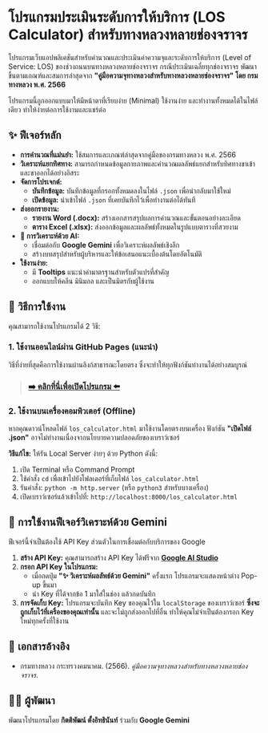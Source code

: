 # โปรแกรมประเมินระดับการให้บริการ (LOS Calculator) สำหรับทางหลวงหลายช่องจราจร

โปรแกรมเว็บแอปพลิเคชันสำหรับคำนวณและประเมินค่าความจุและระดับการให้บริการ (Level of Service: LOS) ของช่วงถนนบนทางหลวงหลายช่องจราจร กรณีประเมินเฉลี่ยทุกช่องจราจร พัฒนาขึ้นตามเกณฑ์และสมการล่าสุดจาก **"คู่มือความจุทางหลวงสำหรับทางหลวงหลายช่องจราจร" โดย กรมทางหลวง พ.ศ. 2566**

โปรแกรมนี้ถูกออกแบบมาให้มีหน้าตาที่เรียบง่าย (Minimal) ใช้งานง่าย และทำงานทั้งหมดได้ในไฟล์เดียว ทำให้ง่ายต่อการใช้งานและแชร์ต่อ

## ✨ ฟีเจอร์หลัก

* **การคำนวณที่แม่นยำ:** ใช้สมการและเกณฑ์ล่าสุดจากคู่มือของกรมทางหลวง พ.ศ. 2566
* **วิเคราะห์แยกทิศทาง:** สามารถกำหนดข้อมูลกายภาพและคำนวณผลลัพธ์แยกสำหรับทิศทางขาเข้าและขาออกได้อย่างอิสระ
* **จัดการโปรเจกต์:**
    * **บันทึกข้อมูล:** บันทึกข้อมูลที่กรอกทั้งหมดลงในไฟล์ `.json` เพื่อนำกลับมาใช้ใหม่
    * **เปิดข้อมูล:** นำเข้าไฟล์ `.json` ที่เคยบันทึกไว้เพื่อทำงานต่อได้ทันที
* **ส่งออกรายงาน:**
    * **รายงาน Word (.docx):** สร้างเอกสารสรุปผลการคำนวณและขั้นตอนอย่างละเอียด
    * **ตาราง Excel (.xlsx):** ส่งออกข้อมูลและผลลัพธ์ทั้งหมดในรูปแบบตารางที่สวยงาม
* **🧠 การวิเคราะห์ด้วย AI:**
    * เชื่อมต่อกับ **Google Gemini** เพื่อวิเคราะห์ผลลัพธ์เชิงลึก
    * สร้างบทสรุปสำหรับผู้บริหารและให้ข้อเสนอแนะเบื้องต้นโดยอัตโนมัติ
* **ใช้งานง่าย:**
    * มี **Tooltips** แนะนำค่ามาตรฐานสำหรับตัวแปรที่สำคัญ
    * ออกแบบให้คลีน มินิมอล และเป็นมิตรกับผู้ใช้งาน

## 🚀 วิธีการใช้งาน

คุณสามารถใช้งานโปรแกรมได้ 2 วิธี:

### 1. ใช้งานออนไลน์ผ่าน GitHub Pages (แนะนำ)

วิธีที่ง่ายที่สุดคือการใช้งานผ่านลิงก์สาธารณะโดยตรง ซึ่งจะทำให้ทุกฟังก์ชันทำงานได้อย่างสมบูรณ์

> ### [➡️ คลิกที่นี่เพื่อเปิดโปรแกรม ⬅️](https://bokoboss.github.io/doh-multilane-los-calculator/)

### 2. ใช้งานบนเครื่องคอมพิวเตอร์ (Offline)

หากคุณดาวน์โหลดไฟล์ `los_calculator.html` มาใช้งานโดยตรงบนเครื่อง ฟังก์ชัน **"เปิดไฟล์ .json"** อาจไม่ทำงานเนื่องจากนโยบายความปลอดภัยของเบราว์เซอร์

**วิธีแก้ไข:** ให้รัน Local Server ง่ายๆ ด้วย Python ดังนี้:

1.  เปิด Terminal หรือ Command Prompt
2.  ใช้คำสั่ง `cd` เพื่อเข้าไปยังโฟลเดอร์ที่เก็บไฟล์ `los_calculator.html`
3.  รันคำสั่ง: `python -m http.server` (หรือ `python3` สำหรับบางเครื่อง)
4.  เปิดเบราว์เซอร์แล้วเข้าไปที่: `http://localhost:8000/los_calculator.html`

## 🤖 การใช้งานฟีเจอร์วิเคราะห์ด้วย Gemini

ฟีเจอร์นี้จำเป็นต้องใช้ API Key ส่วนตัวในการเชื่อมต่อกับบริการของ Google

1.  **สร้าง API Key:** คุณสามารถสร้าง API Key ได้ฟรีจาก [**Google AI Studio**](https://aistudio.google.com/app/apikey)
2.  **กรอก API Key ในโปรแกรม:**
    * เมื่อกดปุ่ม **"✨ วิเคราะห์ผลลัพธ์ด้วย Gemini"** ครั้งแรก โปรแกรมจะแสดงหน้าต่าง Pop-up ขึ้นมา
    * นำ Key ที่ได้จากข้อ 1 มาใส่ในช่อง แล้วกดบันทึก
3.  **การจัดเก็บ Key:** โปรแกรมจะบันทึก Key ของคุณไว้ใน `localStorage` ของเบราว์เซอร์ **ซึ่งจะถูกเก็บไว้ที่เครื่องของคุณเท่านั้น** และจะไม่ถูกส่งออกไปที่อื่น ทำให้คุณไม่จำเป็นต้องกรอก Key ใหม่ทุกครั้งที่ใช้งาน

## 📄 เอกสารอ้างอิง

* กรมทางหลวง กระทรวงคมนาคม. (2566). *คู่มือความจุทางหลวงสำหรับทางหลวงหลายช่องจราจร*.

## 👨‍💻 ผู้พัฒนา

พัฒนาโปรแกรมโดย **กิตติพัฒน์ ตั้งอิทธินันท์** ร่วมกับ **Google Gemini**
